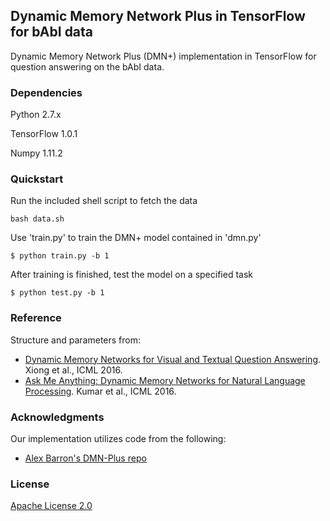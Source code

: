 ## Dynamic Memory Network Plus in TensorFlow for bAbI data

Dynamic Memory Network Plus (DMN+) implementation in TensorFlow for question answering on the bAbI data.


### Dependencies

Python 2.7.x

TensorFlow 1.0.1

Numpy 1.11.2


### Quickstart

Run the included shell script to fetch the data

	bash data.sh
	
Use 'train.py' to train the DMN+ model contained in 'dmn.py'

	$ python train.py -b 1
	
After training is finished, test the model on a specified task

	$ python test.py -b 1
	
	
### Reference

Structure and parameters from:
* [Dynamic Memory Networks for Visual and Textual Question Answering](http://proceedings.mlr.press/v48/xiong16.pdf). Xiong et al., ICML 2016.
* [Ask Me Anything: Dynamic Memory Networks for Natural Language Processing](http://proceedings.mlr.press/v48/kumar16.pdf). Kumar et al., ICML 2016.


### Acknowledgments

Our implementation utilizes code from the following:
* [Alex Barron's DMN-Plus repo](https://github.com/barronalex/Dynamic-Memory-Networks-in-TensorFlow)


### License

[Apache License 2.0](http://www.apache.org/licenses/LICENSE-2.0)

